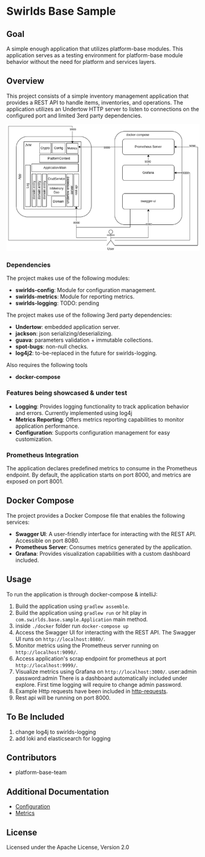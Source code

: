 # Swirlds Base Sample

## Goal

A simple enough application that utilizes platform-base modules. This application serves as a testing environment for platform-base module behavior without the need for platform and services layers.

## Overview

This project consists of a simple inventory management application that provides a REST API to handle items, inventories, and operations. The application utilizes an Undertow HTTP server to listen to connections on the configured port and limited 3erd party dependencies.

![base-sample.drawio.png](.%2Fdoc%2Fbase-sample.drawio.png)
### Dependencies

The project makes use of the following modules:

- **swirlds-config**: Module for configuration management.
- **swirlds-metrics**: Module for reporting metrics.
- **swirlds-logging**: TODO: pending

The project makes use of the following 3erd party dependencies:
- **Undertow**: embedded application server.
- **jackson**: json serializing/deserializing.
- **guava**: parameters validation + immutable collections.
- **spot-bugs**: non-null checks.
- **log4j2**: to-be-replaced in the future for swirlds-logging.

Also requires the following tools
- **docker-compose**

### Features being showcased & under test

- **Logging**: Provides logging functionality to track application behavior and errors. Currently implemented using log4j
- **Metrics Reporting**: Offers metrics reporting capabilities to monitor application performance.
- **Configuration**: Supports configuration management for easy customization.

### Prometheus Integration

The application declares predefined metrics to consume in the Prometheus endpoint. By default, the application starts on port 8000, and metrics are exposed on port 8001.

## Docker Compose

The project provides a Docker Compose file that enables the following services:

- **Swagger UI**: A user-friendly interface for interacting with the REST API. Accessible on port 8080.
- **Prometheus Server**: Consumes metrics generated by the application.
- **Grafana**: Provides visualization capabilities with a custom dashboard included.

## Usage

To run the application is through docker-compose & intelliJ:
1. Build the application using `gradlew assemble`.
2. Build the application using `gradlew run` or hit play in `com.swirlds.base.sample.Application` main method.
3. inside `./docker` folder run `docker-compose up`
4. Access the Swagger UI for interacting with the REST API. The Swagger UI runs on `http://localhost:8080/`.
5. Monitor metrics using the Prometheus server running on `http://localhost:9090/`.
6. Access application's scrap endpoint for prometheus at port `http://localhost:9999/`.
7. Visualize metrics using Grafana on `http://localhost:3000/`.
 user:admin password:admin
 There is a dashboard automatically included under explore.
 First time logging will require to change admin password.
8. Example Http requests have been included in [http-requests](http-requests%2FItems.http).
9. Rest api will be running on port 8000.


## To Be Included

1. change log4j to swirlds-logging
2. add loki and elasticsearch for logging

## Contributors

- platform-base-team

## Additional Documentation
- [Configuration](./base/configuration/configuration.md)
- [Metrics](./base/metrics/metrics.md)

## License

Licensed under the Apache License, Version 2.0
